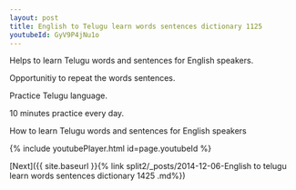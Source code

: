 ```yaml
---
layout: post
title: English to Telugu learn words sentences dictionary 1125 
youtubeId: GyV9P4jNu1o
---
```

 
 
Helps to learn Telugu words and sentences for English speakers.

Opportunitiy to repeat the words sentences. 

Practice Telugu language. 
 
10 minutes practice every day. 
 
How to learn Telugu words and sentences for English speakers 
 
{% include youtubePlayer.html id=page.youtubeId %}
 
 
[Next]({{ site.baseurl }}{% link  split2/_posts/2014-12-06-English to telugu learn words sentences dictionary 1425 .md%})
 
